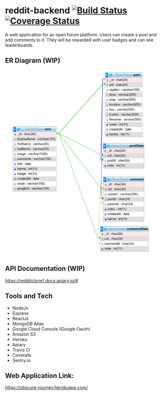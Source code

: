 # reddit-backend [![Build Status](https://travis-ci.org/tanmayshishodia/reddit-backend.svg?branch=main)](https://travis-ci.org/tanmayshishodia/reddit-backend) [![Coverage Status](https://coveralls.io/repos/github/tanmayshishodia/reddit-backend/badge.svg?branch=main)](https://coveralls.io/github/tanmayshishodia/reddit-backend?branch=main)

A web application for an open forum platform. Users can create a post and add comments to it. They will be rewarded with user badges and can see leaderboards.

## ER Diagram (WIP)
![alt text](https://github.com/tanmayshishodia/reddit-backend/blob/main/uploads/Screenshot%20from%202021-03-18%2010-09-41.png)

## API Documentation (WIP)
https://redditclone1.docs.apiary.io/#

## Tools and Tech
- NodeJs
- Express
- ReactJs
- MongoDB Atlas
- Google Cloud Console (Google Oauth)
- Amazon S3
- Heroku
- Apiary
- Travis CI
- Coveralls
- Sentry.io

## Web Application Link:
https://obscure-journey.herokuapp.com/
